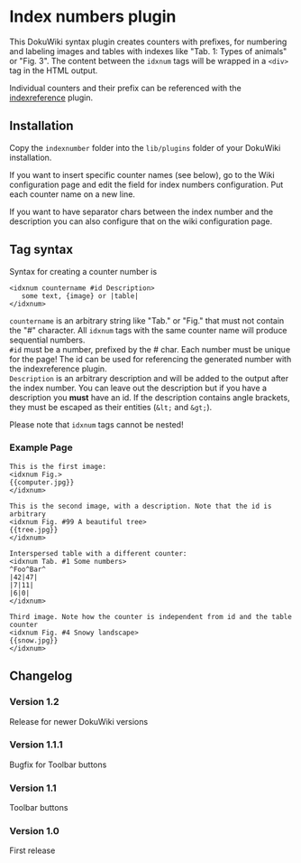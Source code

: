 # Index numbers plugin

This DokuWiki syntax plugin creates counters with prefixes, for numbering
and labeling images and tables with indexes like "Tab. 1: Types of animals"
or "Fig. 3". The content between the `idxnum` tags will be wrapped in a 
`<div>` tag in the HTML output.

Individual counters and their prefix can be referenced with the
[indexreference](https://github.com/gbirke/indexreference) plugin.

## Installation
Copy the `indexnumber` folder into the `lib/plugins` folder of your DokuWiki installation.

If you want to insert specific counter names (see below), go to the Wiki 
configuration page and edit the field for index numbers configuration. 
Put each counter name on a new line.

If you want to have separator chars between the index number and the description 
you can also configure that on the wiki configuration page.

## Tag syntax
Syntax for creating a counter number is 

    <idxnum countername #id Description>
       some text, {image} or |table|
    </idxnum>

`countername` is an arbitrary string like "Tab." or "Fig." that must not contain
the "#" character. All `idxnum` tags with the same counter name will produce sequential
numbers.  
`#id` must be a number, prefixed by the # char. Each number must be unique for the page!
The id can be used for referencing the generated number with the indexreference plugin.  
`Description` is an arbitrary description and will be added to the output after
the index number. You can leave out the description but if you have a description 
you **must** have an id. If the description contains angle brackets, they must be 
escaped as their entities (`&lt;` and `&gt;`).

Please note that `idxnum` tags cannot be nested!

### Example Page

    This is the first image:
    <idxnum Fig.>
    {{computer.jpg}}
    </idxnum>

    This is the second image, with a description. Note that the id is arbitrary
    <idxnum Fig. #99 A beautiful tree>
    {{tree.jpg}}
    </idxnum>

    Interspersed table with a different counter:
    <idxnum Tab. #1 Some numbers>
    ^Foo^Bar^
    |42|47|
    |7|11|
    |6|0|
    </idxnum>

    Third image. Note how the counter is independent from id and the table counter
    <idxnum Fig. #4 Snowy landscape>
    {{snow.jpg}}
    </idxnum>

## Changelog

### Version 1.2
Release for newer DokuWiki versions

### Version 1.1.1
Bugfix for Toolbar buttons

### Version 1.1
Toolbar buttons

### Version 1.0
First release

